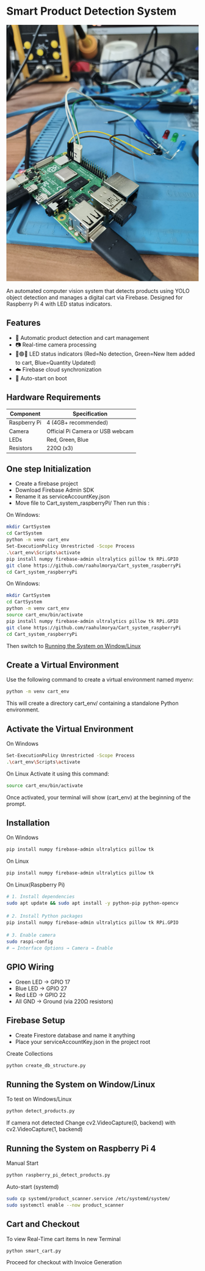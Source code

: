 # Smart Product Detection System

![System Overview](hardware/hardware.jpg)

An automated computer vision system that detects products using YOLO object detection and manages a digital cart via Firebase. Designed for Raspberry Pi 4 with LED status indicators.

## Features

- 🛒 Automatic product detection and cart management
- 📷 Real-time camera processing
- 🔴🟢🔵 LED status indicators (Red=No detection, Green=New Item added to cart, Blue=Quantity Updated)
- ☁️ Firebase cloud synchronization
- 🤖 Auto-start on boot

## Hardware Requirements
| Component              | Specification                    |
|------------------------|----------------------------------|
| Raspberry Pi           | 4 (4GB+ recommended)             |
| Camera                 | Official Pi Camera or USB webcam |
| LEDs                   | Red, Green, Blue                 |
| Resistors              | 220Ω (x3)                        |

## One step Initialization 

- Create a firebase project  
- Download Firebase Admin SDK 
- Rename it as serviceAccountKey.json 
- Move file to Cart_system_raspberryPi/
Then run this :

On Windows:
```bash
mkdir CartSystem
cd CartSystem
python -m venv cart_env
Set-ExecutionPolicy Unrestricted -Scope Process
.\cart_env\Scripts\activate
pip install numpy firebase-admin ultralytics pillow tk RPi.GPIO
git clone https://github.com/raahulmorya/Cart_system_raspberryPi
cd Cart_system_raspberryPi
```

On Windows:
```bash
mkdir CartSystem
cd CartSystem
python -m venv cart_env
source cart_env/bin/activate
pip install numpy firebase-admin ultralytics pillow tk RPi.GPIO
git clone https://github.com/raahulmorya/Cart_system_raspberryPi
cd Cart_system_raspberryPi
```
Then switch to [Running the System on Window/Linux](#running-the-system-on-windowlinux)
 
## Create a Virtual Environment
Use the following command to create a virtual environment named myenv:

```bash
python -m venv cart_env
```
This will create a directory cart_env/ containing a standalone Python environment.

## Activate the Virtual Environment

On Windows
```bash
Set-ExecutionPolicy Unrestricted -Scope Process
.\cart_env\Scripts\activate
```

On Linux
Activate it using this command:
```bash
source cart_env/bin/activate
```

Once activated, your terminal will show (cart_env) at the beginning of the prompt.

## Installation

On Windows
```bash
pip install numpy firebase-admin ultralytics pillow tk
```

On Linux
```bash
pip install numpy firebase-admin ultralytics pillow tk 
```
On Linux(Raspberry Pi)
```bash
# 1. Install dependencies
sudo apt update && sudo apt install -y python-pip python-opencv

# 2. Install Python packages
pip install numpy firebase-admin ultralytics pillow tk RPi.GPIO

# 3. Enable camera
sudo raspi-config
# → Interface Options → Camera → Enable
```

## GPIO Wiring
- Green LED  → GPIO 17
- Blue LED   → GPIO 27  
- Red LED    → GPIO 22
- All GND    → Ground (via 220Ω resistors)

## Firebase Setup

- Create Firestore database and name it anything
- Place your serviceAccountKey.json in the project root

Create Collections
```bash
python create_db_structure.py
```

## Running the System on Window/Linux

To test on Windows/Linux
```bash
python detect_products.py
```
If camera not detected Change cv2.VideoCapture(0, backend) with cv2.VideoCapture(1, backend)

## Running the System on Raspberry Pi 4
Manual Start
```bash
python raspberry_pi_detect_products.py
```

Auto-start (systemd)
```bash
sudo cp systemd/product_scanner.service /etc/systemd/system/
sudo systemctl enable --now product_scanner
```

## Cart and Checkout
To view Real-Time cart items
In new Terminal
```bash
python smart_cart.py
```
Proceed for checkout with Invoice Generation
